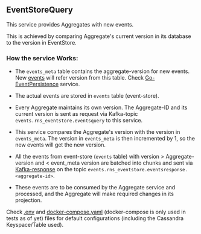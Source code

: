 EventStoreQuery
---

This service provides Aggregates with new events.

This is achieved by comparing Aggregate's current version in its database to the version in EventStore.

### How the service Works:

* The `events_meta` table contains the aggregate-version for new events. New [events][0] will refer version from this table. Check [Go-EventPersistence][1] service.

* The actual events are stored in `events` table (event-store).

* Every Aggregate maintains its own version. The Aggregate-ID and its current version is sent as request via Kafka-topic `events.rns_eventstore.eventsquery` to this service.

* This service compares the Aggregate's version with the version in `events_meta`. The version in `events_meta` is then incremented by 1, so the new events will get the new version.

* All the events from event-store (`events` table) with version > Aggregate-version and < event_meta version are batched into chunks and sent via [Kafka-response][2] on the topic `events.rns_eventstore.eventsresponse.<aggregate-id>`.

* These events are to be consumed by the Aggregate service and processed, and the Aggregate will make required changes in its projection.

Check [.env][3] and [docker-compose.yaml][4] (docker-compose is only used in tests as of yet) files for default configurations (including the Cassandra Keyspace/Table used).

  [0]: https://github.com/TerrexTech/go-eventstore-models/blob/master/models/event.go
  [1]: https://github.com/TerrexTech/go-eventpersistence/
  [2]: https://github.com/TerrexTech/go-eventstore-models/blob/master/models/kafka_response.go
  [3]: https://github.com/TerrexTech/go-eventstore-query/blob/master/.env
  [4]: https://github.com/TerrexTech/go-eventstore-query/blob/master/test/docker-compose.yaml
